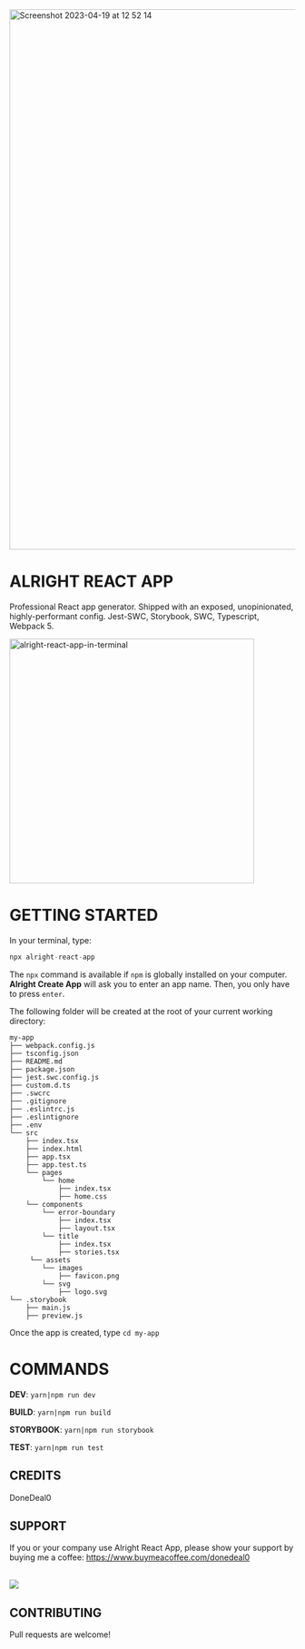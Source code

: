 <img width="952" alt="Screenshot 2023-04-19 at 12 52 14" src="https://user-images.githubusercontent.com/43271780/233053479-bb7dac6e-f992-436a-87d8-5be11f9d92b6.png">

# ALRIGHT REACT APP

Professional React app generator. Shipped with an exposed, unopinionated, highly-performant config.
Jest-SWC, Storybook, SWC, Typescript, Webpack 5.

<img width="431" alt="alright-react-app-in-terminal" src="https://user-images.githubusercontent.com/43271780/163389884-36c6288e-522a-40bd-aafb-0bfc20f3c955.png">

# GETTING STARTED

In your terminal, type:

```js
npx alright-react-app
```

The `npx` command is available if `npm` is globally installed on your computer.
**Alright Create App** will ask you to enter an app name. Then, you only have to press `enter`.

The following folder will be created at the root of your current working directory:

```
my-app
├── webpack.config.js
├── tsconfig.json
├── README.md
├── package.json
├── jest.swc.config.js
├── custom.d.ts
├── .swcrc
├── .gitignore
├── .eslintrc.js
├── .eslintignore
├── .env
└── src
    ├── index.tsx
    ├── index.html
    ├── app.tsx
    ├── app.test.ts
    └── pages
        └── home
            ├── index.tsx
            ├── home.css
    └── components
        └── error-boundary
            ├── index.tsx
            ├── layout.tsx
        └── title
            ├── index.tsx
            ├── stories.tsx
     └── assets
        └── images
            ├── favicon.png
        └── svg
            ├── logo.svg
└── .storybook
    ├── main.js
    ├── preview.js

```

Once the app is created, type `cd my-app`

# COMMANDS

**DEV**: `yarn|npm run dev`

**BUILD**: `yarn|npm run build`

**STORYBOOK**: `yarn|npm run storybook`

**TEST**: `yarn|npm run test`

## CREDITS

DoneDeal0

## SUPPORT

If you or your company use Alright React App, please show your support by buying me a coffee:
https://www.buymeacoffee.com/donedeal0

<br/>
<a href="https://www.buymeacoffee.com/donedeal0" target="_blank">
<img src="https://user-images.githubusercontent.com/43271780/178990049-46b05704-1344-4d55-a5a7-7265724edc5c.png"/>
</a>
<br/>

## CONTRIBUTING

Pull requests are welcome!
